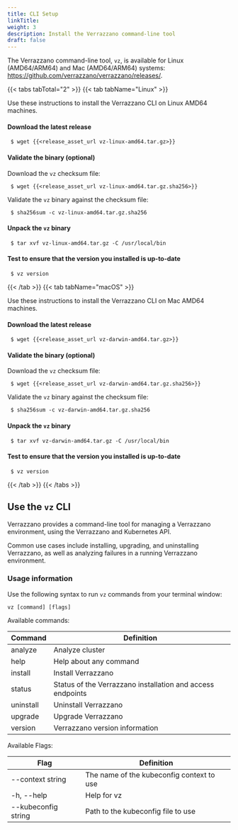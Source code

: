 ```yaml
---
title: CLI Setup
linkTitle:
weight: 3
description: Install the Verrazzano command-line tool
draft: false
---
```


The Verrazzano command-line tool, `vz`, is available for Linux (AMD64/ARM64) and Mac (AMD64/ARM64) systems: https://github.com/verrazzano/verrazzano/releases/.

{{< tabs tabTotal="2" >}}
{{< tab tabName="Linux" >}}
<br>


Use these instructions to install the Verrazzano CLI on Linux AMD64 machines.

#### Download the latest release
  ```shell
   $ wget {{<release_asset_url vz-linux-amd64.tar.gz>}}
  ```

#### Validate the binary (optional)
Download the `vz` checksum file:
  ```shell
   $ wget {{<release_asset_url vz-linux-amd64.tar.gz.sha256>}}
  ```
Validate the `vz` binary against the checksum file:
  ```shell
   $ sha256sum -c vz-linux-amd64.tar.gz.sha256
  ```

#### Unpack the `vz` binary
  ```shell
   $ tar xvf vz-linux-amd64.tar.gz -C /usr/local/bin
  ```

#### Test to ensure that the version you installed is up-to-date
  ```shell
   $ vz version
  ```
{{< /tab >}}
{{< tab tabName="macOS" >}}
<br>


Use these instructions to install the Verrazzano CLI on Mac AMD64 machines.

#### Download the latest release
  ```shell
   $ wget {{<release_asset_url vz-darwin-amd64.tar.gz>}}
  ```

#### Validate the binary (optional)
Download the `vz` checksum file:
  ```shell
   $ wget {{<release_asset_url vz-darwin-amd64.tar.gz.sha256>}}
  ```
Validate the `vz` binary against the checksum file:
  ```shell
   $ sha256sum -c vz-darwin-amd64.tar.gz.sha256
  ```

#### Unpack the `vz` binary
  ```shell
   $ tar xvf vz-darwin-amd64.tar.gz -C /usr/local/bin
  ```

#### Test to ensure that the version you installed is up-to-date
  ```shell
   $ vz version
  ```
{{< /tab >}}
{{< /tabs >}}

## Use the `vz` CLI

Verrazzano provides a command-line tool for managing a Verrazzano environment, using the Verrazzano and Kubernetes API.

Common use cases include installing, upgrading, and uninstalling Verrazzano,
as well as analyzing failures in a running Verrazzano environment.

### Usage information

Use the following syntax to run `vz` commands from your terminal window:
```shell
vz [command] [flags]
```

Available commands:

| Command   | Definition                                                 |
|-----------|------------------------------------------------------------|
| analyze   | Analyze cluster                                            |
| help      | Help about any command                                     |
| install   | Install Verrazzano                                         |
| status    | Status of the Verrazzano installation and access endpoints |
| uninstall | Uninstall Verrazzano                                       |
| upgrade   | Upgrade Verrazzano                                         |
| version   | Verrazzano version information                             |

Available Flags:

| Flag                | Definition                                |
|---------------------|-------------------------------------------|
| --context string    | The name of the kubeconfig context to use |
| -h, --help          | Help for vz                               |
| --kubeconfig string | Path to the kubeconfig file to use        |
